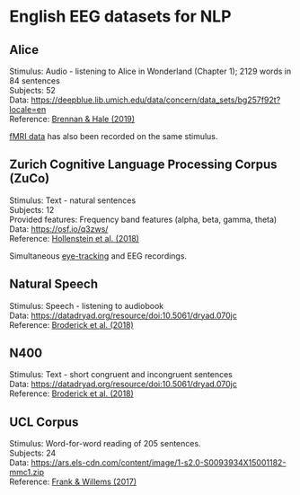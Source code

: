 # English EEG datasets for NLP

## Alice 

Stimulus: Audio - listening to Alice in Wonderland (Chapter 1); 2129 words in 84 sentences  
Subjects: 52  
Data: https://deepblue.lib.umich.edu/data/concern/data_sets/bg257f92t?locale=en    
Reference: [Brennan & Hale (2019)](https://journals.plos.org/plosone/article?id=10.1371/journal.pone.0207741)

[fMRI data](https://github.com/norahollenstein/cognitiveNLP-dataCollection/tree/master/fmri/english#alice) has also been recorded on the same stimulus.

## Zurich Cognitive Language Processing Corpus (ZuCo)

Stimulus: Text - natural sentences  
Subjects: 12  
Provided features: Frequency band features (alpha, beta, gamma, theta)  
Data: https://osf.io/q3zws/  
Reference: [Hollenstein et al. (2018)](https://www.nature.com/articles/sdata2018291)

Simultaneous [eye-tracking](https://github.com/norahollenstein/cognitiveNLP-dataCollection/tree/master/eye-tracking/english#zuco) and EEG recordings.

## Natural Speech

Stimulus: Speech - listening to audiobook  
Data: https://datadryad.org/resource/doi:10.5061/dryad.070jc  
Reference: [Broderick et al. (2018)](https://www.sciencedirect.com/science/article/pii/S0960982218301465)

## N400

Stimulus: Text - short congruent and incongruent sentences  
Data: https://datadryad.org/resource/doi:10.5061/dryad.070jc  
Reference: [Broderick et al. (2018)](https://www.sciencedirect.com/science/article/pii/S0960982218301465)

## UCL Corpus

Stimulus: Word-for-word reading of 205 sentences.  
Subjects: 24  
Data: https://ars.els-cdn.com/content/image/1-s2.0-S0093934X15001182-mmc1.zip  
Reference: [Frank & Willems (2017)](https://www.tandfonline.com/doi/full/10.1080/23273798.2017.1323109)
